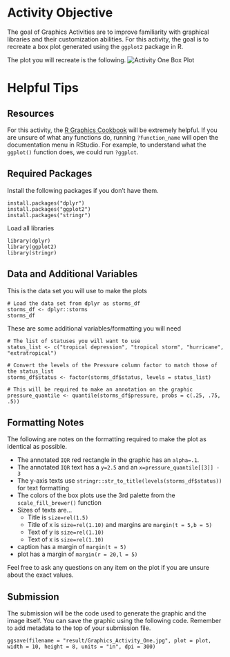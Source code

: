 # Activity Objective

The goal of Graphics Activities are to improve familiarity with
graphical libraries and their customization abilities. For this
activity, the goal is to recreate a box plot generated using the
`ggplot2` package in R.

The plot you will recreate is the following. ![Activity One Box
Plot](imgs/Graphics_Activity_One.jpg)

# Helpful Tips

## Resources

For this activity, the [R Graphics Cookbook](https://r-graphics.org/)
will be extremely helpful. If you are unsure of what any functions do,
running `?function_name` will open the documentation menu in RStudio.
For example, to understand what the `ggplot()` function does, we could
run `?ggplot`.

## Required Packages

Install the following packages if you don’t have them.

    install.packages("dplyr")
    install.packages("ggplot2")
    install.packages("stringr")

Load all libraries

    library(dplyr)
    library(ggplot2)
    library(stringr)

## Data and Additional Variables

This is the data set you will use to make the plots

    # Load the data set from dplyr as storms_df
    storms_df <- dplyr::storms
    storms_df

These are some additional variables/formatting you will need

    # The list of statuses you will want to use
    status_list <- c("tropical depression", "tropical storm", "hurricane", "extratropical")

    # Convert the levels of the Pressure column factor to match those of the status_list
    storms_df$status <- factor(storms_df$status, levels = status_list)

    # This will be required to make an annotation on the graphic
    pressure_quantile <- quantile(storms_df$pressure, probs = c(.25, .75, .5))

## Formatting Notes

The following are notes on the formatting required to make the plot as
identical as possible.

-   The annotated `IQR` red rectangle in the graphic has an `alpha=.1`.
-   The annotated `IQR` text has a `y=2.5` and an
    `x=pressure_quantile[[3]] - 3`
-   The y-axis texts use
    `stringr::str_to_title(levels(storms_df$status))` for text
    formatting
-   The colors of the box plots use the 3rd palette from the
    `scale_fill_brewer()` function
-   Sizes of texts are…
    -   Title is `size=rel(1.5)`
    -   Title of x is `size=rel(1.10)` and margins are
        `margin(t = 5,b = 5)`
    -   Text of y is `size=rel(1.10)`
    -   Text of x is `size=rel(1.10)`
-   caption has a margin of `margin(t = 5)`
-   plot has a margin of `margin(r = 20,l = 5)`

Feel free to ask any questions on any item on the plot if you are unsure
about the exact values.

## Submission

The submission will be the code used to generate the graphic and the
image itself. You can save the graphic using the following code.
Remember to add metadata to the top of your submission file.

    ggsave(filename = "result/Graphics_Activity_One.jpg", plot = plot, width = 10, height = 8, units = "in", dpi = 300)
